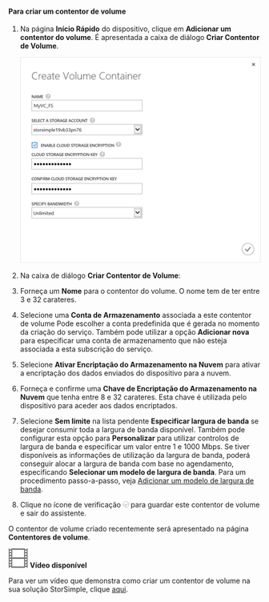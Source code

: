 <!--author=SharS last changed: 9/17/15-->

#### Para criar um contentor de volume

1. Na página **Início Rápido** do dispositivo, clique em **Adicionar um contentor do volume**. É apresentada a caixa de diálogo **Criar Contentor de Volume**.

    ![Criar Contentor de Volume](./media/storsimple-create-volume-container/HCS_CreateVolumeContainerM-include.png)

2. Na caixa de diálogo **Criar Contentor de Volume**:
  1. Forneça um **Nome** para o contentor do volume. O nome tem de ter entre 3 e 32 carateres.
  2. Selecione uma **Conta de Armazenamento** associada a este contentor de volume Pode escolher a conta predefinida que é gerada no momento da criação do serviço. Também pode utilizar a opção **Adicionar nova** para especificar uma conta de armazenamento que não esteja associada a esta subscrição do serviço.
  3. Selecione **Ativar Encriptação do Armazenamento na Nuvem** para ativar a encriptação dos dados enviados do dispositivo para a nuvem.
  4. Forneça e confirme uma **Chave de Encriptação do Armazenamento na Nuvem** que tenha entre 8 e 32 carateres. Esta chave é utilizada pelo dispositivo para aceder aos dados encriptados.
  5. Selecione **Sem limite** na lista pendente **Especificar largura de banda** se desejar consumir toda a largura de banda disponível. Também pode configurar esta opção para **Personalizar** para utilizar controlos de largura de banda e especificar um valor entre 1 e 1000 Mbps. 
  Se tiver disponíveis as informações de utilização da largura de banda, poderá conseguir alocar a largura de banda com base no agendamento, especificando **Selecionar um modelo de largura de banda**. Para um procedimento passo-a-passo, veja [Adicionar um modelo de largura de banda](storsimple-manage-bandwidth-templates.md#add-a-bandwidth-template).
  6. Clique no ícone de verificação ![ícone de verificação](./media/storsimple-create-volume-container/HCS_CheckIcon-include.png) para guardar este contentor de volume e sair do assistente. 

  O contentor de volume criado recentemente será apresentado na página **Contentores de volume**.

![Vídeo disponível](./media/storsimple-create-volume-container/Video_icon.png) **Vídeo disponível**

Para ver um vídeo que demonstra como criar um contentor de volume na sua solução StorSimple, clique [aqui](https://azure.microsoft.com/documentation/videos/create-a-volume-container-in-your-storsimple-solution/).


<!--HONumber=Jun16_HO2-->


